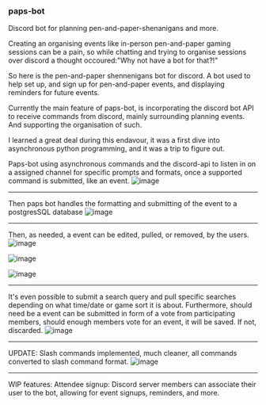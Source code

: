 ### paps-bot
Discord bot for planning pen-and-paper-shenanigans and more.

Creating an organising events like in-person pen-and-paper gaming sessions can be a pain, so while chatting and trying to organise sessions over discord a thought occoured:"Why not have a bot for that?!"

So here is the pen-and-paper shennenigans bot for discord. A bot used to help set up, and sign up for pen-and-paper events, and displaying reminders for future events.

Currently the main feature of paps-bot, is incorporating the discord bot API to receive commands from discord, mainly surrounding planning events. And supporting the organisation of such.

I learned a great deal during this endavour, it was a first dive into asynchronous python programming, and it was a trip to figure out. 

Paps-bot using asynchronous commands and the discord-api to listen in on a assigned channel for specific prompts and formats, once a supported command is submitted, like an event. 
![image](https://github.com/DanishKodeMonkey/paps-bot/assets/121358075/89365777-afec-45fe-ae97-0927c075db2b)

---


Then paps bot handles the formatting and submitting of the event to a postgresSQL database
![image](https://github.com/DanishKodeMonkey/paps-bot/assets/121358075/f8e8a63f-aa52-4fb0-ba7b-45cc2d596a85)

---



Then, as needed, a event can be edited, pulled, or removed, by the users. 
![image](https://github.com/DanishKodeMonkey/paps-bot/assets/121358075/e666af32-df25-4db9-b4b1-eb183c6e9590)

![image](https://github.com/DanishKodeMonkey/paps-bot/assets/121358075/8fad4fc7-131f-4ff8-bdd1-89debe64b169)

![image](https://github.com/DanishKodeMonkey/paps-bot/assets/121358075/414b81d9-f74b-4980-88cd-6f3e6e7b5fb4)

---


It's even possible to submit a search query and pull specific searches depending on what time/date or game sort it is about.
Furthermore, should need be a event can be submitted in form of a vote from participating members, should enough members vote for an event, it will be saved. If not, discarded.
![image](https://github.com/DanishKodeMonkey/paps-bot/assets/121358075/8e80dc47-eeee-4e3b-979b-91a8e0ac966a)

---

UPDATE:
Slash commands implemented, much cleaner, all commands converted to slash command format.
![image](https://github.com/DanishKodeMonkey/paps-bot/assets/121358075/4cecb516-354c-42bf-aa48-14da1ca1dee0)

---

WIP features:
Attendee signup:
Discord server members can associate their user to the bot, allowing for event signups, reminders, and more.
